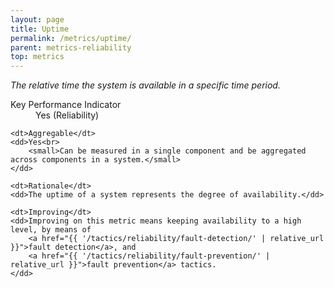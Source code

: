 ```yaml
---
layout: page
title: Uptime
permalink: /metrics/uptime/
parent: metrics-reliability
top: metrics
---
```


_The relative time the system is available in a specific time period._

<dl>
    <dt>Key Performance Indicator</dt>
    <dd>Yes (Reliability)</dd>
    
    <dt>Aggregable</dt>
    <dd>Yes<br>
        <small>Can be measured in a single component and be aggregated across components in a system.</small>
    </dd>
    
    <dt>Rationale</dt>
    <dd>The uptime of a system represents the degree of availability.</dd>
    
    <dt>Improving</dt>
    <dd>Improving on this metric means keeping availability to a high level, by means of
        <a href="{{ '/tactics/reliability/fault-detection/' | relative_url }}">fault detection</a>, and
        <a href="{{ '/tactics/reliability/fault-prevention/' | relative_url }}">fault prevention</a> tactics.
    </dd>
</dl>

